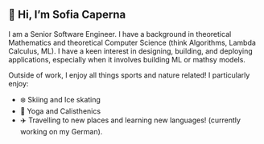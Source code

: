 ## 👋 Hi, I’m Sofia Caperna
I am a Senior Software Engineer. I have a background in theoretical Mathematics and theoretical Computer Science (think Algorithms, Lambda Calculus, ML).
I have a keen interest in designing, building, and deploying applications, especially when it involves building ML or mathsy models.

Outside of work, I enjoy all things sports and nature related! I particularly enjoy:

- ❄️ Skiing and Ice skating
- 🤸 Yoga and Calisthenics
- ✈️ Travelling to new places and learning new languages! (currently working on my German).

<!---
sofiacaperna/sofiacaperna is a ✨ special ✨ repository because its `README.md` (this file) appears on your GitHub profile.
You can click the Preview link to take a look at your changes.
--->
